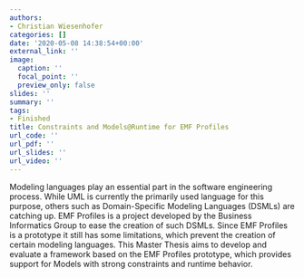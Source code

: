```yaml
---
authors:
- Christian Wiesenhofer
categories: []
date: '2020-05-08 14:38:54+00:00'
external_link: ''
image:
  caption: ''
  focal_point: ''
  preview_only: false
slides: ''
summary: ''
tags:
- Finished
title: Constraints and Models@Runtime for EMF Profiles
url_code: ''
url_pdf: ''
url_slides: ''
url_video: ''
---
```


Modeling languages play an essential part in the software engineering process. While UML is currently the primarily used language for this purpose, others such as Domain-Specific Modeling Languages (DSMLs) are catching up. EMF Profiles is a project developed by the Business Informatics Group to ease the creation of such DSMLs. Since EMF Profiles is a prototype it still has some limitations, which prevent the creation of certain modeling languages. This Master Thesis aims to develop and evaluate a framework based on the EMF Profiles prototype, which provides support for Models with strong constraints and runtime behavior.